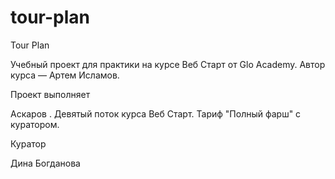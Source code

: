 # tour-plan

Tour Plan

Учебный проект для практики на курсе Веб Старт от Glo Academy. Автор курса — Артем Исламов.

Проект выполняет

Аскаров . Девятый поток курса Веб Старт. Тариф "Полный фарш" с куратором.

Куратор

Дина Богданова
